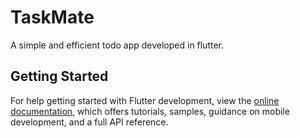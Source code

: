 # TaskMate

A simple and efficient todo app developed in flutter.

## Getting Started

For help getting started with Flutter development, view the
[online documentation](https://docs.flutter.dev/), which offers tutorials,
samples, guidance on mobile development, and a full API reference.
